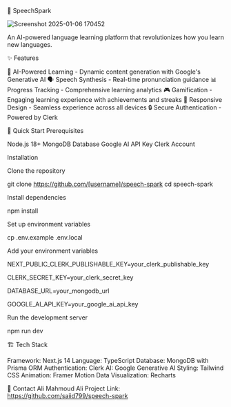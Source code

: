 🌟 SpeechSpark

![Screenshot 2025-01-06 170452](https://github.com/user-attachments/assets/2eab7f21-9856-47df-9cf6-c20ba09088a5)

An AI-powered language learning platform that revolutionizes how you learn new languages.

✨ Features

🤖 AI-Powered Learning - Dynamic content generation with Google's Generative AI
🗣️ Speech Synthesis - Real-time pronunciation guidance
📊 Progress Tracking - Comprehensive learning analytics
🎮 Gamification - Engaging learning experience with achievements and streaks
📱 Responsive Design - Seamless experience across all devices
🔒 Secure Authentication - Powered by Clerk

🚀 Quick Start
Prerequisites

Node.js 18+
MongoDB Database
Google AI API Key
Clerk Account

Installation

Clone the repository

git clone https://github.com/[username]/speech-spark
cd speech-spark

Install dependencies

npm install

Set up environment variables

cp .env.example .env.local

Add your environment variables

NEXT_PUBLIC_CLERK_PUBLISHABLE_KEY=your_clerk_publishable_key

CLERK_SECRET_KEY=your_clerk_secret_key

DATABASE_URL=your_mongodb_url

GOOGLE_AI_API_KEY=your_google_ai_api_key


Run the development server

npm run dev


🏗️ Tech Stack

Framework: Next.js 14
Language: TypeScript
Database: MongoDB with Prisma ORM
Authentication: Clerk
AI: Google Generative AI
Styling: Tailwind CSS
Animation: Framer Motion
Data Visualization: Recharts

📧 Contact
Ali Mahmoud Ali
Project Link: https://github.com/saiid799/speech-spark
